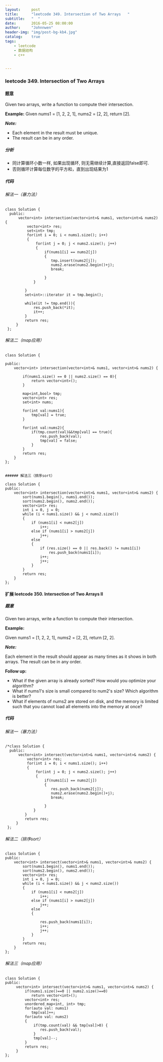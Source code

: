 ```yaml
---
layout:     post
title:      "leetcode 349. Intersection of Two Arrays   "
subtitle:   "  "
date:       2016-05-25 08:00:00
author:     "Johnnwen"
header-img: "img/post-bg-kb4.jpg"
catalog:    true
tags:
    - leetcode
    - 数据结构
    - c++
  
    
---
```



### leetcode 349. Intersection of Two Arrays 

#### 题意

Given two arrays, write a function to compute their intersection.

**Example:**
Given nums1 = [1, 2, 2, 1], nums2 = [2, 2], return [2].

***Note:***

* Each element in the result must be unique.
* The result can be in any order.

##### 分析

* 同计算循环小数一样, 如果出现循环, 则无需继续计算,直接返回false即可. 
* 否则循环计算每位数字的平方和，直到出现结果为1

##### 代码

###### 解法一（暴力法）

```
class Solution {
  public:
      vector<int> intersection(vector<int>& nums1, vector<int>& nums2) {
          vector<int> res;
          set<int> tmp;
          for(int i = 0; i < nums1.size(); i++)
          {
              for(int j = 0; j < nums2.size(); j++)
              {
                  if(nums1[i] == nums2[j])
                  {
                     tmp.insert(nums2[j]);
                     nums2.erase(nums2.begin()+j);
                     break;
                   
                  }
             }
             
         }
         set<int>::iterator it = tmp.begin();
         
         while(it != tmp.end()){
             res.push_back(*it);
             it++;
         }
         return res;
     }
 };
 ```

###### 解法二（map应用）

```
class Solution {
    
public:
    vector<int> intersection(vector<int>& nums1, vector<int>& nums2) {
        
        if(nums1.size() == 0 || nums2.size() == 0){
            return vector<int>();
        }
        
        map<int,bool> tmp;
        vector<int> res;
        set<int> nums;
        
        for(int val:nums1){
            tmp[val] = true;
        }
        
        for(int val:nums2){
            if(tmp.count(val)&&tmp[val] == true){
                res.push_back(val);
                tmp[val] = false;
            }
        }
        return res;
    }
};

```

```

###### 解法三（排序sort）

class Solution {  
public:  
    vector<int> intersection(vector<int>& nums1, vector<int>& nums2) {  
        sort(nums1.begin(), nums1.end());  
        sort(nums2.begin(), nums2.end());  
        vector<int> res;  
        int i = 0, j = 0;  
        while (i < nums1.size() && j < nums2.size())  
        {  
            if (nums1[i] < nums2[j])  
                i++;  
            else if (nums1[i] > nums2[j])  
                j++;  
            else  
            {
                if (res.size() == 0 || res.back() != nums1[i])  
                    res.push_back(nums1[i]);  
                i++;  
                j++;  
            }  
        }  
        return res;  
    }  
};  

```

#### 扩展 leetcode 350. Intersection of Two Arrays II

##### 题意

Given two arrays, write a function to compute their intersection.

**Example:**

Given nums1 = [1, 2, 2, 1], nums2 = [2, 2], return [2, 2].

***Note:***

Each element in the result should appear as many times as it shows in both arrays.
The result can be in any order.

**Follow up:**

* What if the given array is already sorted? How would you optimize your algorithm?
* What if nums1's size is small compared to num2's size? Which algorithm is better?
* What if elements of nums2 are stored on disk, and the memory is limited such that you cannot load all elements into the memory at once?

##### 代码
###### 解法一（暴力法）

```
/*class Solution {
  public:
      vector<int> intersect(vector<int>& nums1, vector<int>& nums2) {
          vector<int> res;
          for(int i = 0; i < nums1.size(); i++)
          {
              for(int j = 0; j < nums2.size(); j++)
              {
                  if(nums1[i] == nums2[j])
                  {
                     res.push_back(nums2[j]);
                     nums2.erase(nums2.begin()+j);
                     break;
                   
                  }
             }
         }
         return res;
     }
 };
```
###### 解法二（排序sort）
 
```
class Solution {  
public:  
    vector<int> intersect(vector<int>& nums1, vector<int>& nums2) {  
        sort(nums1.begin(), nums1.end());  
        sort(nums2.begin(), nums2.end());  
        vector<int> res;  
        int i = 0, j = 0;  
        while (i < nums1.size() && j < nums2.size())  
        {  
            if (nums1[i] < nums2[j])  
                i++;  
            else if (nums1[i] > nums2[j])  
                j++;  
            else  
            {
                
                res.push_back(nums1[i]);  
                i++;  
                j++;  
            }  
        }  
        return res;  
    }  
};
```

###### 解法三（map应用）

```
class Solution {
public:
     vector<int> intersect(vector<int>& nums1, vector<int>& nums2) {
         if(nums1.size()==0 || nums2.size()==0) 
            return vector<int>();
         vector<int> res;
         unordered_map<int, int> tmp;
         for(auto val: nums1) 
            tmp[val]++;
         for(auto val: nums2)
         {
             if(tmp.count(val) && tmp[val]>0) {
                res.push_back(val);
             }
             tmp[val]--;
         }
         return res;
     }
};
```


